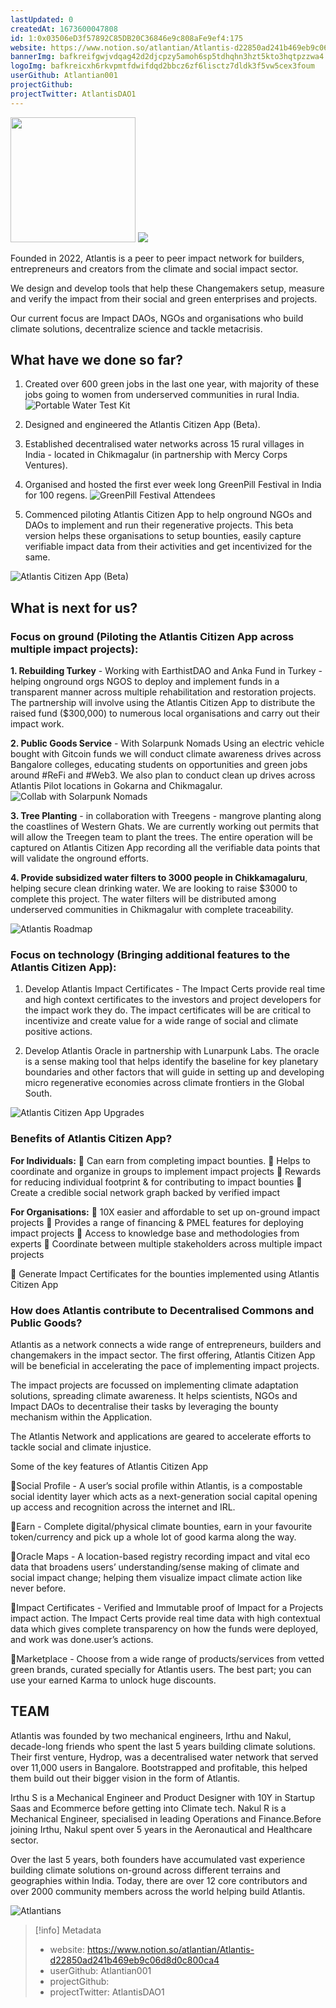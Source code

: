 ```yaml
---
lastUpdated: 0
createdAt: 1673600047808
id: 1:0x03506eD3f57892C85DB20C36846e9c808aFe9ef4:175
website: https://www.notion.so/atlantian/Atlantis-d22850ad241b469eb9c06d8d0c800ca4
bannerImg: bafkreifgwjvdqag42d2djcpzy5amoh6sp5tdhqhn3hzt5kto3hqtpzzwa4
logoImg: bafkreicxh6rkvpmtfdwifdqd2bbcz6zf6lisctz7dldk3f5vw5cex3foum
userGithub: Atlantian001
projectGithub:
projectTwitter: AtlantisDAO1
---
```


<img style="width: 200px" src="https://ipfs-grants-stack.gitcoin.co/ipfs/bafkreicxh6rkvpmtfdwifdqd2bbcz6zf6lisctz7dldk3f5vw5cex3foum">

<img src="https://ipfs-grants-stack.gitcoin.co/ipfs/bafkreifgwjvdqag42d2djcpzy5amoh6sp5tdhqhn3hzt5kto3hqtpzzwa4">

Founded in 2022, Atlantis is a peer to peer impact network for builders, entrepreneurs and creators from the climate and social impact sector. 

We design and develop tools that help these Changemakers setup, measure and verify the impact from their social and green enterprises and projects.

Our current focus are Impact DAOs, NGOs and organisations who build climate solutions, decentralize science and tackle metacrisis.

## What have we done so far?

1. Created over 600 green jobs in the last one year, with majority of these jobs going to women from underserved communities in rural India.
![Portable Water Test Kit](https://user-images.githubusercontent.com/107255128/232919336-e9699bfb-a868-4811-9026-ae103010e56b.jpeg)

2. Designed and engineered the Atlantis Citizen App (Beta).

3. Established decentralised water networks across 15 rural villages in India - located in Chikmagalur (in partnership with Mercy Corps Ventures).

4. Organised and hosted the first ever week long GreenPill Festival in India for 100 regens. 
![GreenPill Festival Attendees](https://user-images.githubusercontent.com/107255128/232919345-02fb46b4-2c80-4077-afff-eaaeed8645b6.png)

5. Commenced piloting Atlantis Citizen App to help onground NGOs and DAOs to implement and run their regenerative projects. This beta version helps these organisations to setup bounties, easily capture verifiable impact data from their activities and get incentivized for the same.

![Atlantis Citizen App (Beta)](https://user-images.githubusercontent.com/107255128/232919357-a60005d1-329f-4ac6-9981-76df928cf868.png)

## What is next for us?

### Focus on ground (Piloting the Atlantis Citizen App across multiple impact projects):

**1. Rebuilding Turkey** - Working with EarthistDAO and Anka Fund in Turkey - helping onground orgs NGOS to deploy and implement funds in a transparent manner across multiple rehabilitation and restoration projects. The partnership will involve using the Atlantis Citizen App to distribute the raised fund ($300,000) to numerous local organisations and carry out their impact work.  

**2. Public Goods Service** - With Solarpunk Nomads
Using an electric vehicle bought with Gitcoin funds we will conduct climate awareness drives across Bangalore colleges, educating students on opportunities and green jobs around #ReFi and #Web3. We also plan to conduct clean up drives across Atlantis Pilot locations in Gokarna and Chikmagalur.
![Collab with Solarpunk Nomads](https://user-images.githubusercontent.com/107255128/232919378-d6700877-f1fe-4eb2-9387-e6773bbfd986.png)

**3. Tree Planting** - in collaboration with Treegens - mangrove planting along the coastlines of Western Ghats. We are currently working out permits that will allow the Treegen team to plant the trees. The entire operation will be captured on Atlantis Citizen App recording all the verifiable data points that will validate the onground efforts. 

**4. Provide subsidized water filters to 3000 people in Chikkamagaluru**, helping secure clean drinking water. We are looking to raise $3000 to complete this project. The water filters will be distributed among underserved communities in Chikmagalur with complete traceability. 


![Atlantis Roadmap](https://user-images.githubusercontent.com/107255128/232919389-49072f0a-3b5c-453a-9b4c-a6ea2026ba39.png)


### Focus on technology (Bringing additional features to the Atlantis Citizen App):

1. Develop Atlantis Impact Certificates - The Impact Certs provide real time and high context certificates to the investors and project developers for the impact work they do. The impact certificates will be are critical to incentivize and create value for a wide range of social and climate positive actions. 

2. Develop Atlantis Oracle in partnership with Lunarpunk Labs. The oracle is a sense making tool that helps identify the baseline for key planetary boundaries and other factors that will guide in setting up and developing micro regenerative economies across climate frontiers in the Global South. 


![Atlantis Citizen App Upgrades](https://user-images.githubusercontent.com/107255128/232919395-6dfda000-aec6-424d-8e14-f3491be4a546.png)

### Benefits of Atlantis Citizen App?

**For Individuals:**
🌳 Can earn from completing impact bounties. 
🌳 Helps to coordinate and organize in groups to implement impact projects
🌳 Rewards for reducing individual footprint & for contributing to impact bounties
🌳 Create a credible social network graph backed by verified impact 


**For Organisations:**
🌳 10X easier and affordable to set up on-ground impact projects
🌳 Provides a range of financing & PMEL features for deploying impact projects
🌳 Access to knowledge base and methodologies from experts
🌳 Coordinate between multiple stakeholders across multiple impact projects

🌳 Generate Impact Certificates for the bounties implemented using Atlantis Citizen App


### How does Atlantis contribute to Decentralised Commons and Public Goods?

Atlantis as a network connects a wide range of entrepreneurs, builders and changemakers in the impact sector. The first offering, Atlantis Citizen App will be beneficial in accelerating the pace of implementing impact projects. 

The impact projects are focussed on implementing climate adaptation solutions, spreading climate awareness. It helps scientists, NGOs and Impact DAOs to decentralise their tasks by leveraging the bounty mechanism within the Application. 

The Atlantis Network and applications are geared to accelerate efforts to tackle social and climate injustice. 

Some of the key features of Atlantis Citizen App

🌱Social Profile - A user’s social profile within Atlantis, is a compostable social identity layer which acts as a next-generation social capital opening up access and recognition across the internet and IRL.

🌱Earn - Complete digital/physical climate bounties, earn in your favourite token/currency and pick up a whole lot of good karma along the way.

🌱Oracle Maps - A location-based registry recording impact and vital eco data that broadens users’ understanding/sense making of climate and social impact change; helping them visualize impact climate action like never before.

🌱Impact Certificates - Verified and Immutable proof of Impact for a Projects impact action. The Impact Certs provide real time data with high contextual data which gives complete transparency on how the funds were deployed, and work was done.user’s actions.

🌱Marketplace - Choose from a wide range of products/services from vetted green brands, curated specially for Atlantis users. The best part; you can use your earned Karma to unlock huge discounts.

## TEAM

Atlantis was founded by two mechanical engineers, Irthu and Nakul, decade-long friends who spent the last 5 years building climate solutions.
Their first venture, Hydrop, was a decentralised water network that served over 11,000 users in Bangalore. Bootstrapped and profitable, this helped them build out their bigger vision in the form of Atlantis.

Irthu S is a Mechanical Engineer and Product Designer with 10Y in Startup Saas and Ecommerce before getting into Climate tech.
Nakul R is a Mechanical Engineer, specialised in leading Operations and Finance.Before joining Irthu, Nakul spent over 5 years in the Aeronautical and Healthcare sector.

Over the last 5 years, both founders have accumulated vast experience building climate solutions on-ground across different terrains and geographies within India.
Today, there are over 12 core contributors and over 2000 community members across the world helping build Atlantis. 

![Atlantians](https://user-images.githubusercontent.com/107255128/232919403-67e4a7e2-e76c-4c3e-935c-f52bfda1d139.jpg)


> [!info] Metadata
> * website: https://www.notion.so/atlantian/Atlantis-d22850ad241b469eb9c06d8d0c800ca4
> * userGithub: Atlantian001
> * projectGithub: 
> * projectTwitter: AtlantisDAO1